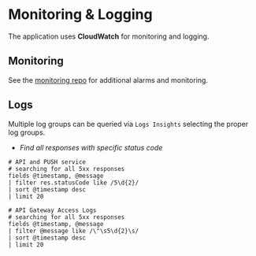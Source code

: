 # Monitoring & Logging

The application uses **CloudWatch** for monitoring and logging. 

## Monitoring

See the [monitoring repo](https://github.com/nearform/covid-tracker-monitoring) for additional alarms and monitoring.

## Logs

Multiple log groups can be queried via `Logs Insights` selecting the proper log groups.

* *Find all responses with specific status code*

```
# API and PUSH service
# searching for all 5xx responses
fields @timestamp, @message
| filter res.statusCode like /5\d{2}/
| sort @timestamp desc
| limit 20
```

```
# API Gateway Access Logs
# searching for all 5xx responses
fields @timestamp, @message
| filter @message like /\"\s5\d{2}\s/
| sort @timestamp desc
| limit 20
```
